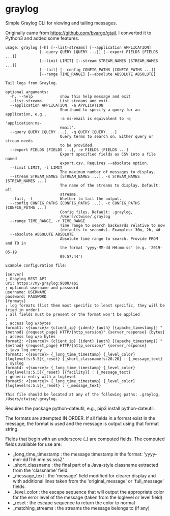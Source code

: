 # graylog
Simple Graylog CLI for viewing and tailing messages.

Originally came from https://github.com/bvargo/gtail.
I converted it to Python3 and added some features.

```
usage: graylog [-h] [--list-streams] [--application APPLICATION]
               [--query QUERY [QUERY ...]] [--export FIELDS [FIELDS ...]]
               [--limit LIMIT] [--stream STREAM_NAMES [STREAM_NAMES ...]]
               [--tail] [--config CONFIG_PATHS [CONFIG_PATHS ...]]
               [--range TIME_RANGE] [--absolute ABSOLUTE ABSOLUTE]

Tail logs from Graylog.

optional arguments:
  -h, --help            show this help message and exit
  --list-streams        List streams and exit.
  --application APPLICATION, -a APPLICATION
                        Shorthand to specify a query for an application, e.g.,
                        -a ms-email is equivalent to -q 'application:ms-
                        email'.
  --query QUERY [QUERY ...], -q QUERY [QUERY ...]
                        Query terms to search on. Either query or stream needs
                        to be provided.
  --export FIELDS [FIELDS ...], -e FIELDS [FIELDS ...]
                        Export specified fields as CSV into a file named
                        export.csv. Requires --absolute option.
  --limit LIMIT, -l LIMIT
                        The maximum number of messages to display.
  --stream STREAM_NAMES [STREAM_NAMES ...], -s STREAM_NAMES [STREAM_NAMES ...]
                        The name of the streams to display. Default: all
                        streams.
  --tail, -t            Whether to tail the output.
  --config CONFIG_PATHS [CONFIG_PATHS ...], -c CONFIG_PATHS [CONFIG_PATHS ...]
                        Config files. Default: .graylog,
                        /Users/ctwise/.graylog
  --range TIME_RANGE, -r TIME_RANGE
                        Time range to search backwards relative to now
                        (defaults to seconds). Examples: 30m, 2h, 4d
  --absolute ABSOLUTE ABSOLUTE
                        Absolute time range to search. Provide FROM and TO in
                        the format 'yyyy-MM-dd HH:mm:ss' (e.g. '2019-05-19
                        09:57:44')

Example configuration file:

[server]
; Graylog REST API
uri: https://my-graylog:9000/api
; optional username and password
username: USERNAME
password: PASSWORD
[formats]
; log formats (list them most specific to least specific, they will be tried in order)
; all fields must be present or the format won't be applied
;
; access log w/bytes
format1: <{source}> {client_ip} {ident} {auth} [{apache_timestamp}] "{method} {request_page} HTTP/{http_version}" {server_response} {bytes}
; access log w/o bytes
format2: <{source}> {client_ip} {ident} {auth} [{apache_timestamp}] "{method} {request_page} HTTP/{http_version}" {server_response}
; java log entry
format3: <{source}> {_long_time_timestamp} {_level_color}{loglevel!s:5.5}{_reset} {_short_classname!s:20.20} : {_message_text}
; syslog
format4: <{source}> {_long_time_timestamp} {_level_color}{loglevel!s:5.5}{_reset} [{facility}] : {_message_text}
; generic entry with a loglevel
format5: <{source}> {_long_time_timestamp} {_level_color}{loglevel!s:5.5}{_reset} : {_message_text}

This file should be located at any of the following paths: .graylog, /Users/ctwise/.graylog.
```

Requires the package python-dateutil, e.g., pip3 install python-dateutil.

The formats are attempted IN ORDER. If all fields in a format exist in the message, the format is used and the message is output using that format string.

Fields that begin with an underscore (_) are computed fields. The computed fields available for use are:

- _long_time_timestamp : the message timestamp in the format: 'yyyy-mm-ddThh:mm:ss.sssZ'
- _short_classname : the final part of a Java-style classname extracted from the 'classname' field.
- _message_text : the 'message' field modified for clearer display and with additional lines taken from the
  'original_message' or 'full_message' fields.
- _level_color : the escape sequence that will output the appropriate color for the error level of the message (taken from the loglevel or level field)
- _reset : the escape sequence to return the color to normal
- _matching_streams : the streams the message belongs to (if any)
